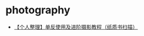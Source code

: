 photography
=================

- [【个人整理】单反使用及进阶摄影教程（纸质书扫描）](http://www.douban.com/group/topic/47487329/)
